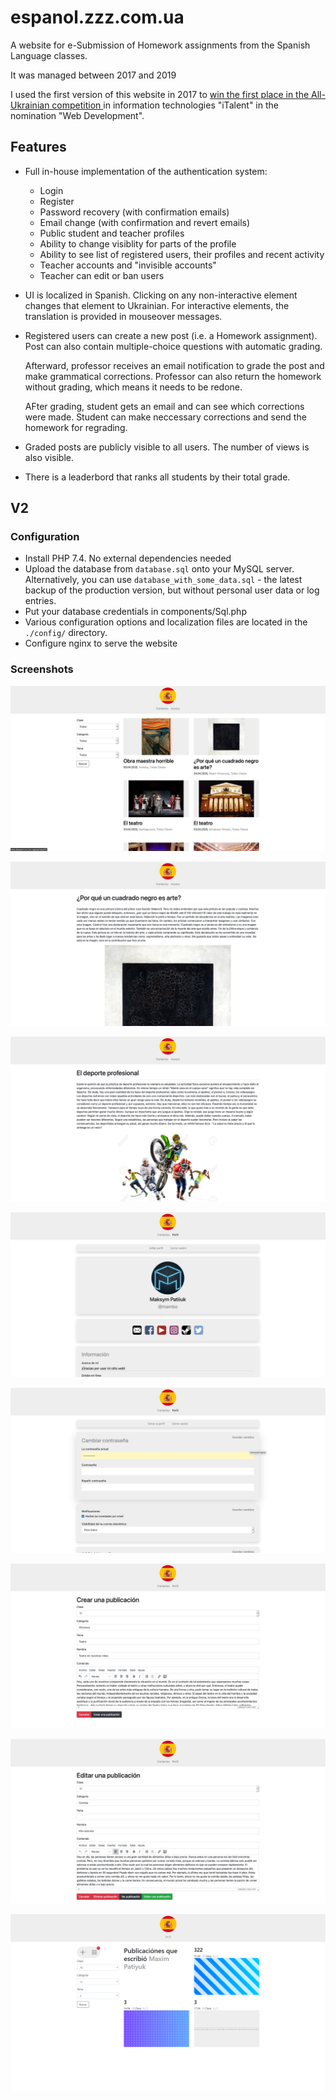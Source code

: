 # espanol.zzz.com.ua

A website for e-Submission of Homework assignments from the Spanish Language
classes.

It was managed between 2017 and 2019

I used the first version of this website in 2017 to [win the first
place in the All-Ukrainian competition
](https://drive.google.com/file/d/1GJm1lk5NuufC8vPcCYAYQDg-ItTr-Mdn/view?usp=sharing) in information technologies
"iTalent" in the nomination "Web Development".

## Features

- Full in-house implementation of the authentication system:
    - Login
    - Register
    - Password recovery (with confirmation emails)
    - Email change (with confirmation and revert emails)
    - Public student and teacher profiles
    - Ability to change visiblity for parts of the profile
    - Ability to see list of registered users, their profiles and
      recent activity
    - Teacher accounts and "invisible accounts"
    - Teacher can edit or ban users

- UI is localized in Spanish. Clicking on any non-interactive element
  changes that element to Ukrainian. For interactive elements, the
  translation is provided in mouseover messages.

- Registered users can create a new post (i.e. a Homework assignment).
  Post can also contain multiple-choice questions with automatic
  grading.

  Afterward, professor receives an email notification to grade the
  post and make grammatical corrections. Professor can also return
  the homework without grading, which means it needs to be redone.

  AFter grading, student gets an email and can see which
  corrections were made. Student can make neccessary corrections and
  send the homework for regrading.

- Graded posts are publicly visible to all users. The number of views
  is also visible.

- There is a leaderbord that ranks all students by their total grade.

## V2

### Configuration

* Install PHP 7.4. No external dependencies needed
* Upload the database from `database.sql` onto your MySQL server.
  Alternatively, you can use `database_with_some_data.sql` - the
  latest backup of the production version, but without personal user
  data or log entries.
* Put your database credentials in components/Sql.php
* Various configuration options and localization files are located in
  the `./config/` directory.
* Configure nginx to serve the website

### Screenshots

![Screenshot 1](docs/src/screenshot_1.jpg)

![Screenshot 2](docs/src/screenshot_2.jpg)

![Screenshot 3](docs/src/screenshot_3.jpg)

![Screenshot 4](docs/src/screenshot_4.jpg)

![Screenshot 5](docs/src/screenshot_5.jpg)

![Screenshot 6](docs/src/screenshot_6.jpg)

![Screenshot 7](docs/src/screenshot_7.jpg)

![Screenshot 8](docs/src/espanol_2_beta.png)

